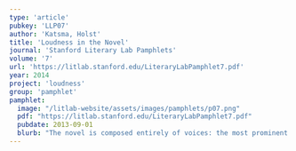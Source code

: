 ```yaml
---
type: 'article'
pubkey: 'LLP07'
author: 'Katsma, Holst'
title: 'Loudness in the Novel'
journal: 'Stanford Literary Lab Pamphlets'
volume: '7'
url: 'https://litlab.stanford.edu/LiteraryLabPamphlet7.pdf'
year: 2014
project: 'loudness'
group: 'pamphlet'
pamphlet:
  image: "/litlab-website/assets/images/pamphlets/p07.png"
  pdf: "https://litlab.stanford.edu/LiteraryLabPamphlet7.pdf"
  pubdate: 2013-09-01
  blurb: "The novel is composed entirely of voices: the most prominent among them is typically that of the narrator, which is regularly intermixed with those of the various characters. In reading through a novel, the reader “hears” these heterogeneous voices as they occur in the text. When the novel is read out loud, the voices are audibly heard. They are also heard, however, when the novel is read silently: in this latter case, the voices are not verbalized for others to hear, but acoustically created and perceived in the mind of the reader. Simply put: sound, in the context of the novel, is fundamentally a product of the novel’s voices. This conception of sound mechanics may at first seem unintuitive—sound seems to be the product of oral reading—but it is only by starting with the voice that one can fully appreciate sound’s function in the novel. Moreover, such a conception of sound mechanics finds affirmation in the works of both Mikhail Bakhtin and Elaine Scarry: “In the novel,” writes Bakhtin, “we can always hear voices (even while reading silently to ourselves).”"
---
```

